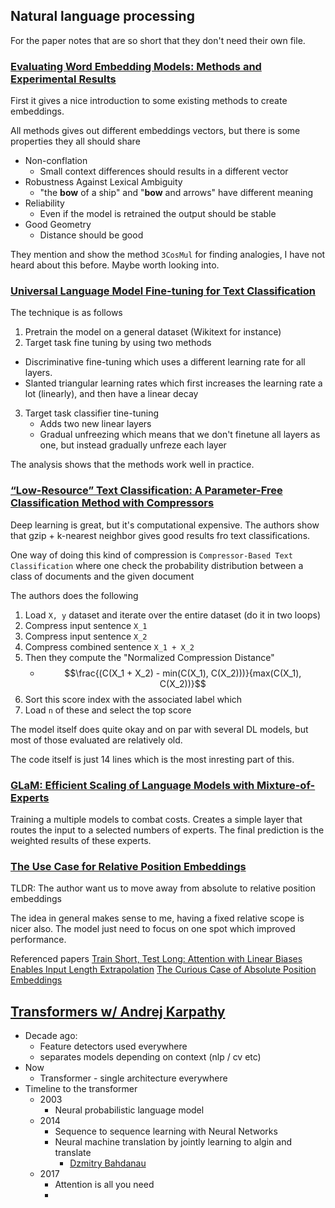 ## Natural language processing
For the paper notes that are so short that they don't need their own file.

### [Evaluating Word Embedding Models: Methods and Experimental Results](https://arxiv.org/pdf/1901.09785.pdf)
First it gives a nice introduction to some existing methods to create embeddings.

All methods gives out different embeddings vectors, but there is some properties they all should share
- Non-conflation
  - Small context differences should results in a different vector
- Robustness Against Lexical Ambiguity
  - "the **bow** of a ship" and "**bow** and arrows" have different meaning
- Reliability
    - Even if the model is retrained the output should be stable
- Good Geometry
  - Distance should be good

They mention and show the method `3CosMul` for finding analogies, I have not heard about this before. Maybe worth looking into.

### [Universal Language Model Fine-tuning for Text Classification](https://arxiv.org/pdf/1801.06146.pdf)
The technique is as follows
1. Pretrain the model on a general dataset (Wikitext for instance)
2. Target task fine tuning by using two methods
  - Discriminative fine-tuning which uses a different learning rate for all layers.
  - Slanted triangular learning rates which first increases the learning rate a lot (linearly), and then have a linear decay
3. Target task classifier tine-tuning
   - Adds two new linear layers 
   - Gradual unfreezing which means that we don't finetune all layers as one, but instead gradually unfreze each layer

The analysis shows that the methods work well in practice.


### [“Low-Resource” Text Classification: A Parameter-Free Classification Method with Compressors](https://aclanthology.org/2023.findings-acl.426.pdf)
Deep learning is great, but it's computational expensive. The authors show that gzip + k-nearest neighbor gives good results fro text classifications.

One way of doing this kind of compression is `Compressor-Based Text Classification` where one check the probability distribution between a class of documents and the given document

The authors does the following
1. Load `X, y` dataset and iterate over the entire dataset (do it in two loops)
2. Compress input sentence `X_1`
3. Compress input sentence `X_2`
4. Compress combined sentence `X_1 + X_2`
5. Then they compute the "Normalized Compression Distance"
   - $$\frac{(C(X_1 + X_2) - min(C(X_1), C(X_2)))}{max(C(X_1), C(X_2))}$$
6. Sort this score index with the associated label which 
7. Load `n` of these and select the top score

The model itself does quite okay and on par with several DL models, but most of those evaluated are relatively old.

The code itself is just 14 lines which is the most inresting part of this. 


### [GLaM: Efficient Scaling of Language Models with Mixture-of-Experts](https://icml.cc/media/icml-2022/Slides/17378.pdf)
Training a multiple models to combat costs. Creates a simple layer that routes the input to a selected numbers of experts. The final prediction is the weighted results of these experts.

### [The Use Case for Relative Position Embeddings](https://ofir.io/The-Use-Case-for-Relative-Position-Embeddings/?utm_source=pocket_saves)
TLDR: The author want us to move away from absolute to relative position embeddings

The idea in general makes sense to me, having a fixed relative scope is nicer also. The model just need to focus on one spot which improved performance.

Referenced papers
[Train Short, Test Long: Attention with Linear Biases Enables Input Length Extrapolation](https://arxiv.org/pdf/2108.12409.pdf)
[The Curious Case of Absolute Position Embeddings](https://arxiv.org/pdf/2210.12574.pdf)


## [Transformers w/ Andrej Karpathy](https://www.youtube.com/watch?app=desktop&v=XfpMkf4rD6E)
- Decade ago: 
  - Feature detectors used everywhere
  - separates models depending on context (nlp / cv etc)
- Now
  - Transformer - single architecture everywhere
- Timeline to the transformer
  - 2003
    - Neural probabilistic language model
  - 2014
    - Sequence to sequence learning with Neural Networks
    - Neural machine translation by jointly learning to algin and translate
      - [Dzmitry Bahdanau](https://rizar.github.io/)
  - 2017
    -  Attention is all you need
    -  


